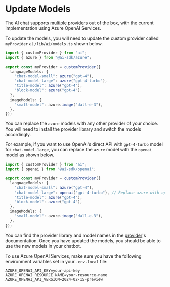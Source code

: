 # Update Models

The AI chat supports [multiple providers](https://sdk.vercel.ai/providers/ai-sdk-providers) out of the box, with the current implementation using Azure OpenAI Services.

To update the models, you will need to update the custom provider called `myProvider` at `/lib/ai/models.ts` shown below.

```ts
import { customProvider } from "ai";
import { azure } from "@ai-sdk/azure";

export const myProvider = customProvider({
  languageModels: {
    "chat-model-small": azure("gpt-4"),
    "chat-model-large": azure("gpt-4-turbo"),
    "title-model": azure("gpt-4"),
    "block-model": azure("gpt-4"),
  },
  imageModels: {
    "small-model": azure.image("dall-e-3"),
  },
});
```

You can replace the `azure` models with any other provider of your choice. You will need to install the provider library and switch the models accordingly.

For example, if you want to use OpenAI's direct API with `gpt-4-turbo` model for `chat-model-large`, you can replace the `azure` model with the `openai` model as shown below.

```ts
import { customProvider } from "ai";
import { openai } from "@ai-sdk/openai";

export const myProvider = customProvider({
  languageModels: {
    "chat-model-small": azure("gpt-4"),
    "chat-model-large": openai("gpt-4-turbo"), // Replace azure with openai
    "title-model": azure("gpt-4"),
    "block-model": azure("gpt-4"),
  },
  imageModels: {
    "small-model": azure.image("dall-e-3"),
  },
});
```

You can find the provider library and model names in the [provider](https://sdk.vercel.ai/providers/ai-sdk-providers)'s documentation. Once you have updated the models, you should be able to use the new models in your chatbot.

To use Azure OpenAI Services, make sure you have the following environment variables set in your `.env.local` file:

```env
AZURE_OPENAI_API_KEY=your-api-key
AZURE_OPENAI_RESOURCE_NAME=your-resource-name
AZURE_OPENAI_API_VERSION=2024-02-15-preview
```
